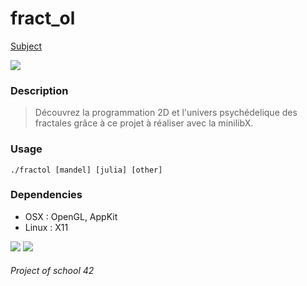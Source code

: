 fract_ol
========

[Subject](../master/fract_ol.pdf)

<img src="https://raw.githubusercontent.com/vchaillo/fract_ol/master/screenshots/Screenshot_20170213_073348.png"/>

### Description

> Découvrez la programmation 2D et l'univers psychédelique des fractales grâce à ce projet à réaliser avec la minilibX.

### Usage

```
./fractol [mandel] [julia] [other]
```

### Dependencies

* OSX : OpenGL, AppKit
* Linux : X11

<img src="https://raw.githubusercontent.com/vchaillo/fract_ol/master/screenshots/Screenshot_20170213_073504.png"/>
<img src="https://raw.githubusercontent.com/vchaillo/fract_ol/master/screenshots/Screenshot_20170213_073531.png"/>

###### Project of school 42
